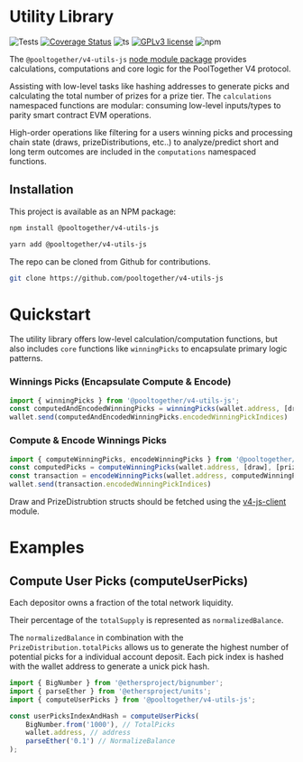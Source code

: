 # Utility Library
![Tests](https://github.com/pooltogether/v4-utils-js/actions/workflows/main.yml/badge.svg)
[![Coverage Status](https://coveralls.io/repos/github/pooltogether/v4-utils-js/badge.svg?branch=main)](https://coveralls.io/github/pooltogether/v4-utils-js?branch=main)
![ts](https://badgen.net/badge/-/TypeScript?icon=typescript&label&labelColor=blue&color=555555)
[![GPLv3 license](https://img.shields.io/badge/License-GPLv3-blue.svg)](http://perso.crans.org/besson/LICENSE.html)
![npm](https://img.shields.io/npm/v/@pooltogether/v4-utils-js)

The `@pooltogether/v4-utils-js` [node module package](https://www.npmjs.com/package/@pooltogether/v4-utils-js) provides calculations, computations and core logic for the PoolTogether V4 protocol.

Assisting with low-level tasks like hashing addresses to generate picks and calculating the total number of prizes for a prize tier. The `calculations` namespaced functions are modular: consuming low-level inputs/types to parity smart contract EVM operations.

High-order operations like filtering for a users winning picks and processing chain state (draws, prizeDistributions, etc..) to analyze/predict short and long term outcomes are included in the `computations` namespaced functions.

## Installation

This project is available as an NPM package:

```sh
npm install @pooltogether/v4-utils-js
```

```sh
yarn add @pooltogether/v4-utils-js
```

The repo can be cloned from Github for contributions.

```sh
git clone https://github.com/pooltogether/v4-utils-js
```

# Quickstart

The utility library offers low-level calculation/computation functions, but also includes `core` functions like `winningPicks` to encapsulate primary logic patterns.

### Winnings Picks (Encapsulate Compute & Encode)
```ts
import { winningPicks } from '@pooltogether/v4-utils-js';
const computedAndEncodedWinningPicks = winningPicks(wallet.address, [draw], [prizeDistribution]);
wallet.send(computedAndEncodedWinningPicks.encodedWinningPickIndices)
```

### Compute & Encode Winnings Picks
```ts
import { computeWinningPicks, encodeWinningPicks } from '@pooltogether/v4-utils-js';
const computedPicks = computeWinningPicks(wallet.address, [draw], [prizeDistribution]);
const transaction = encodeWinningPicks(wallet.address, computedWinningPicks);
wallet.send(transaction.encodedWinningPickIndices)
```

Draw and PrizeDistrubtion structs should be fetched using the [v4-js-client](https://github.com/pooltogether/v4-js-client) module.


# Examples

## Compute User Picks (computeUserPicks)

Each depositor owns a fraction of the total network liquidity.

Their percentage of the `totalSupply` is represented as `normalizedBalance`.

The `normalizedBalance` in combination with the `PrizeDistribution.totalPicks` allows us to generate the highest number of potential picks for a individual account deposit. Each pick index is hashed with the wallet address to generate a unick pick hash.

```ts
import { BigNumber } from '@ethersproject/bignumber';
import { parseEther } from '@ethersproject/units';
import { computeUserPicks } from '@pooltogether/v4-utils-js';

const userPicksIndexAndHash = computeUserPicks(
    BigNumber.from('1000'), // TotalPicks
    wallet.address, // address
    parseEther('0.1') // NormalizeBalance
);
```